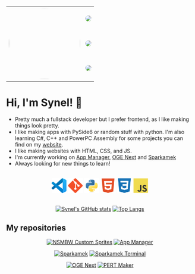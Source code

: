 <div align="center">
    <table style="width: 100%; border: none;" cellspacing="0" cellpadding="0" border="0" align="center">
        <tr>
            <td rowspan="3" align="center">
                <a href="https://synell.github.io/">
                    <img src="https://avatars.githubusercontent.com/u/70210528?v=4" height="192px" width="192px" style="border-radius: 192px"/>
                    <!-- <img src="pfp.svg" height="192px" width="192px"/> -->
                </a>
            </td>
            <td>
                <a class="col-sm-2" href="https://github.com/Synell/App-Manager">
                    <img src="https://img.shields.io/github/downloads/Synell/App-Manager/total?style=for-the-badge&logo=github&logoColor=white&label=APP%20MANAGER%20DOWNLOADS&labelColor=black&color=black" width="100%" style="border-radius: 2vh;"/>
                </a>
            </td>
        </tr>
        <tr>
            <td>
                <a class="col-sm-2" href="https://github.com/Synell/OGE-Next">
                    <img src="https://img.shields.io/github/downloads/Synell/OGE-Next/total?style=for-the-badge&logo=github&logoColor=white&label=OGE%20NEXT%20DOWNLOADS&labelColor=black&color=black" width="100%" style="border-radius: 2vh;"/>
                </a>
            </td>
        </tr>
        <tr>
            <td>
                <a class="col-sm-2" href="https://github.com/Synell/Sparkamek">
                    <img src="https://img.shields.io/github/downloads/Synell/Sparkamek/total?style=for-the-badge&logo=github&logoColor=white&label=SPARKAMEK%20DOWNLOADS&labelColor=black&color=black" width="100%" style="border-radius: 2vh;"/>
                </a>
            </td>
        </tr>
    </table>
</div>



# Hi, I'm Synel! 👋

- Pretty much a fullstack developer but I prefer frontend, as I like making things look pretty.
- I like making apps with PySide6 or random stuff with python. I'm also learning C#, C++ and PowerPC Assembly for some projects you can find on my [website](https://synell.github.io/).
- I like making websites with HTML, CSS, and JS.
- I'm currently working on [App Manager](https://github.com/Synell/App-Manager), [OGE Next](https://github.com/Synell/OGE-Next) and [Sparkamek](https://github.com/Synell/Sparkamek)
- Always looking for new things to learn!


<div align="center">
    <br>
    <img src="https://raw.githubusercontent.com/devicons/devicon/master/icons/vscode/vscode-original.svg" height="40"/>
    <img src="https://raw.githubusercontent.com/devicons/devicon/master/icons/git/git-original.svg" height="40"/>
    <img src="https://raw.githubusercontent.com/devicons/devicon/master/icons/python/python-original.svg" height="40"/>
    <img src="https://raw.githubusercontent.com/devicons/devicon/master/icons/html5/html5-plain.svg" height="40"/>
    <img src="https://raw.githubusercontent.com/devicons/devicon/master/icons/css3/css3-plain.svg" height="40"/>
    <img src="https://raw.githubusercontent.com/devicons/devicon/master/icons/javascript/javascript-original.svg" height="40"/>
</div>

<br>

<div align="center">

[![Synel's GitHub stats](https://github-readme-stats.vercel.app/api?username=Synell&theme=tokyonight&show_icons=true&rank_icon=default&custom_title=My%20GitHub%20Stats)](https://github.com/Synell/)
[![Top Langs](https://github-readme-stats.vercel.app/api/top-langs/?username=Synell&layout=compact&theme=tokyonight&show_icons=true&custom_title=My%20Most%20Used%20Languages)](https://github.com/Synell/)

</div>



## My repositories

<div align="center">

[![NSMBW Custom Sprites](https://github-readme-stats.vercel.app/api/pin/?username=Synell&theme=tokyonight&repo=NSMBW-Custom-Sprites)](https://github.com/Synell/NSMBW-Custom-Sprites)
[![App Manager](https://github-readme-stats.vercel.app/api/pin/?username=Synell&theme=tokyonight&repo=App-Manager)](https://github.com/Synell/App-Manager)

[![Sparkamek](https://github-readme-stats.vercel.app/api/pin/?username=Synell&theme=tokyonight&repo=Sparkamek)](https://github.com/Synell/Sparkamek)
[![Sparkamek Terminal](https://github-readme-stats.vercel.app/api/pin/?username=Synell&theme=tokyonight&repo=Sparkamek-Terminal)](https://github.com/Synell/Sparkamek-Terminal)

[![OGE Next](https://github-readme-stats.vercel.app/api/pin/?username=Synell&theme=tokyonight&repo=OGE-Next)](https://github.com/Synell/OGE-Next)
[![PERT Maker](https://github-readme-stats.vercel.app/api/pin/?username=Synell&theme=tokyonight&repo=PERT-Maker)](https://github.com/Synell/PERT-Maker)

</div>

